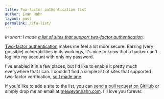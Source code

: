```yaml
---
title: Two-factor authentication list
author: Evan Hahn
layout: post
permalink: /2fa-list/
---
```

*In short: I made [a list of sites that support two-factor authentication](http://evanhahn.com/2fa).*

[Two-factor authentication](https://en.wikipedia.org/wiki/Two-step_verification) makes me feel a lot more secure. Barring (very possible) vulnerabilities in its workings, it's nice to know that a hacker can't log into my account with only my password.

I've enabled it in a few places, but I'd like to enable it pretty much everywhere that I can. I couldn't find a simple list of sites that supported two-factor verification, [so I made one](http://evanhahn.com/2fa).

If you'd like to add a site to the list, you can [send a pull request on GitHub](https://github.com/EvanHahn/two-factor-auth-list) or simply drop me an email at <me@evanhahn.com>. I'll love you forever.
